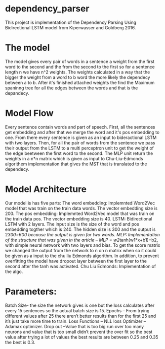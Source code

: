 # dependency_parser
This project is implementation of the  Dependency Parsing
Using Bidirectional LSTM model from Kiperwasser and Goldberg 2016.
# The model
The model gives every pair of words in a sentence a weight from the first word to the second and the from the second to the first so for a sentence length n we have n^2 weights. The weights calculated in a way that the bigger the weight from a word to b word the more likely the dependecy between a to b. After it's finished attached weights the find the Maximum spaninng tree for all the edges between the words and that is the depandecy.
# Model Flow
Every sentence contain words and part of speech. First, all the sentences get embedding and after that we merge the word and it's pos embedding to one. From there every sentence is given as an input to bideractional LSTM with two layers. 
Then, for all the pair of words from the sentence we pass their output from the LSTM to a multi perceptron unit to get the weight of the edge beetween the first word to the second. The MLP unit return the weights in a n*n matrix which is given as input to Chu-Liu-Edmonds algorithem implementation that gives the MST that is translated to the dependecy.
# Model Architecture
Our model is has five parts:
The word embedding: Implemnted Word2Vec model that was train on the train data words. The vector embedding size is 200.
The pos embedding: Implemnted Word2Vec model that was train on the train data pos. The vector embedding size is 40.
LSTM: Bidirectional LSTM with 2 layers. The input size is the size of the word and pos embedding togther which is 240. The hidden size is 300 and the output is 2*300=600 because the output is given for two words.
MLP: Implementation of the structure that was given in the article – MLP = w2*tanh(w1*x+b1)+b2, with simple neural network with two layers and bias. To get the score matrix we changed the output from the network to n on n matrix when so it could be given as a input to the chu liu Edmonds algorithm. In addition, to prevent overfitting the model have dropout layer between the first layer to the second after the tanh was activated.
Chu Liu Edmonds: Implementation of the algo.

# Parameters:
Batch Size- the size the network gives is one but the loss calculates after every 15 sentences so the actual batch size is 15. 
Epochs – From trying different values after 25 there aren’t better results than for the first 25 and it’s just take more time to train.
Loss Functions – NLL loss
Optimizer – Adamax optimizer.
Drop out –Value that is too big run over too many neurons and value that is too small didn’t prevent the over fit so the best value after trying a lot of values the best results are between 0.25 and 0.35 the best is 0.3. 
